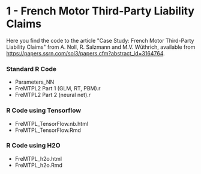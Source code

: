 # 1 - French Motor Third-Party Liability Claims

Here you find the code to the article "Case Study: French Motor Third-Party Liability Claims" from A. Noll, R. Salzmann and M.V. Wüthrich, available from https://papers.ssrn.com/sol3/papers.cfm?abstract_id=3164764.

### Standard R Code
- Parameters_NN
- FreMTPL2 Part 1 (GLM, RT, PBM).r
- FreMTPL2 Part 2 (neural net).r

### R Code using Tensorflow
- FreMTPL_TensorFlow.nb.html
- FreMTPL_TensorFlow.Rmd

### R Code using H2O
- FreMTPL_h2o.html
- FreMTPL_h2o.Rmd
